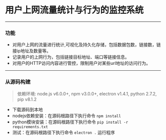 # 用户上网流量统计与行为的监控系统

---
### 功能

* 对用户上网的流量进行统计,可视化及持久化存储，包括数据包数，链接数，链接ip地址及数量等。
* 记录用户的上网行为，包括链接目标地址、端口等链接信息。
* 对用户的HTTP访问内容进行管控，限制用户对某些url地址的访问行为。
---
### 从源码构建

>依赖环境: node.js v6.0.0+, npm v3.0.0+, electron v1.4.1, python 2.7.2, pip v8.1.2

* 下载源码到本地
* nodejs依赖安装：在源码根路径下执行命令 `npm install`
* python模块安装：在源码根路径下执行命令 `pip install -r requirements.txt`
* 测试：在源码根路径下执行命令 `electron .` 运行程序
